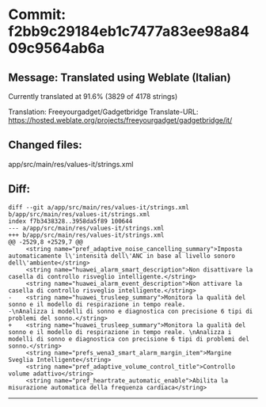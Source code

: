 # Commit: f2bb9c29184eb1c7477a83ee98a8409c9564ab6a
## Message: Translated using Weblate (Italian)

Currently translated at 91.6% (3829 of 4178 strings)

Translation: Freeyourgadget/Gadgetbridge
Translate-URL: https://hosted.weblate.org/projects/freeyourgadget/gadgetbridge/it/
## Changed files:
app/src/main/res/values-it/strings.xml

## Diff:
```
diff --git a/app/src/main/res/values-it/strings.xml b/app/src/main/res/values-it/strings.xml
index f7b3438328..3958da5f89 100644
--- a/app/src/main/res/values-it/strings.xml
+++ b/app/src/main/res/values-it/strings.xml
@@ -2529,8 +2529,7 @@
     <string name="pref_adaptive_noise_cancelling_summary">Imposta automaticamente l\'intensità dell\'ANC in base al livello sonoro dell\'ambiente</string>
     <string name="huawei_alarm_smart_description">Non disattivare la casella di controllo risveglio intelligente.</string>
     <string name="huawei_alarm_event_description">Non attivare la casella di controllo risveglio intelligente.</string>
-    <string name="huawei_trusleep_summary">Monitora la qualità del sonno e il modello di respirazione in tempo reale.
-\nAnalizza i modelli di sonno e diagnostica con precisione 6 tipi di problemi del sonno.</string>
+    <string name="huawei_trusleep_summary">Monitora la qualità del sonno e il modello di respirazione in tempo reale. \nAnalizza i modelli di sonno e diagnostica con precisione 6 tipi di problemi del sonno.</string>
     <string name="prefs_wena3_smart_alarm_margin_item">Margine Sveglia Intelligente</string>
     <string name="pref_adaptive_volume_control_title">Controllo volume adattivo</string>
     <string name="pref_heartrate_automatic_enable">Abilita la misurazione automatica della frequenza cardiaca</string>
```
-----------------------------------

